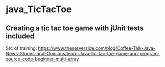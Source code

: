 # java_TicTacToe
## Creating a tic tac toe game with jUnit tests included


Src of training: https://www.theserverside.com/blog/Coffee-Talk-Java-News-Stories-and-Opinions/learn-Java-tic-tac-toe-game-app-program-source-code-beginner-multi-array